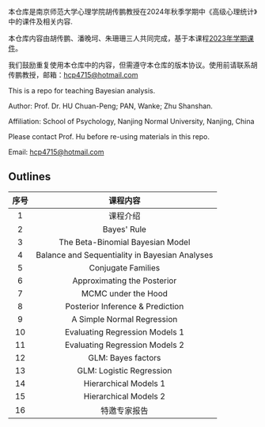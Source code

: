 本仓库是南京师范大学心理学院胡传鹏教授在2024年秋季学期中《高级心理统计》中的课件及相关内容.

本仓库内容由胡传鹏、潘晚坷、朱珊珊三人共同完成，基于本课程[2023年学期课件](./Archive/2023/README.md)。

我们鼓励重复使用本仓库中的内容，但需遵守本仓库的版本协议。使用前请联系胡传鹏教授，邮箱：hcp4715@hotmail.com

This is a repo for teaching Bayesian analysis.

Author: Prof. Dr. HU Chuan-Peng; PAN, Wanke; Zhu Shanshan. 

Affiliation: School of Psychology, Nanjing Normal University, Nanjing, China

Please contact Prof. Hu before re-using materials in this repo.

Email: hcp4715@hotmail.com


## Outlines

|序号|课程内容|
| :--: | :--: |
|    1   |  课程介绍 |
|    2   | Bayes' Rule |
|    3   | The Beta-Binomial Bayesian Model  |
|    4   | Balance and Sequentiality in Bayesian Analyses  |
|    5   | Conjugate Families |
|    6   | Approximating the Posterior |
|    7   | MCMC under the Hood |
|    8   | Posterior Inference & Prediction |
|    9   | A Simple Normal Regression |
|    10  | Evaluating Regression Models 1 |
|    11  | Evaluating Regression Models 2  |
|    12  | GLM: Bayes factors |
|    13  | GLM: Logistic Regression   |
|    14  | Hierarchical Models 1   |
|    15  | Hierarchical Models 2  |
|    16  | 特邀专家报告 |
